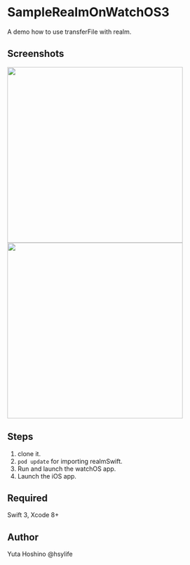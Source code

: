 # SampleRealmOnWatchOS3
A demo how to use transferFile with realm.

## Screenshots
<img src="README_resources/iOS.jpeg" width="400">
<img src="README_resources/watchOS.jpeg" width="400">

## Steps
1. clone it.
2. `pod update` for importing realmSwift.
3. Run and launch the watchOS app.
4. Launch the iOS app.

## Required
Swift 3, Xcode 8+

## Author
Yuta Hoshino @hsylife
